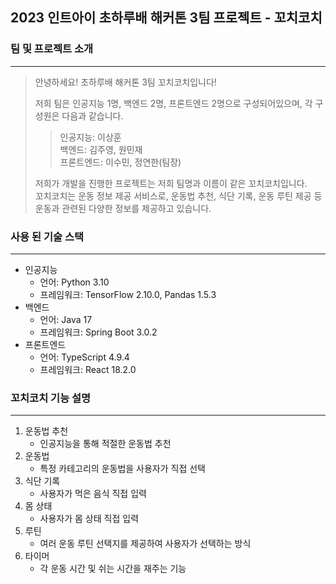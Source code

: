 ## 2023 인트아이 초하루배 해커톤 3팀 프로젝트 - 꼬치코치

### 팀 및 프로젝트 소개

---

> 안녕하세요! 초하루배 해커톤 3팀 꼬치코치입니다!
>
> 저희 팀은 인공지능 1명, 백엔드 2명, 프론트엔드 2명으로 구성되어있으며, 각 구성원은 다음과 같습니다.
>
> > 인공지능: 이상훈  
> > 백엔드: 김주영, 원민재  
> > 프론트엔드: 이수민, 정연한(팀장)
>
> 저희가 개발을 진행한 프로젝트는 저희 팀명과 이름이 같은 꼬치코치입니다.  
> 꼬치코치는 운동 정보 제공 서비스로, 운동법 추천, 식단 기록, 운동 루틴 제공 등 운동과 관련된 다양한 정보를 제공하고 있습니다.

### 사용 된 기술 스택

---

- 인공지능
  - 언어: Python 3.10
  - 프레임워크: TensorFlow 2.10.0, Pandas 1.5.3
- 백엔드
  - 언어: Java 17
  - 프레임워크: Spring Boot 3.0.2
- 프론트엔드
  - 언어: TypeScript 4.9.4
  - 프레임워크: React 18.2.0

### 꼬치코치 기능 설명

---

1. 운동법 추천
   - 인공지능을 통해 적절한 운동법 추천
2. 운동법
   - 특정 카테고리의 운동법을 사용자가 직접 선택
3. 식단 기록
   - 사용자가 먹은 음식 직접 입력
4. 몸 상태
   - 사용자가 몸 상태 직접 입력
5. 루틴
   - 여러 운동 루틴 선택지를 제공하여 사용자가 선택하는 방식
6. 타이머
   - 각 운동 시간 및 쉬는 시간을 재주는 기능
